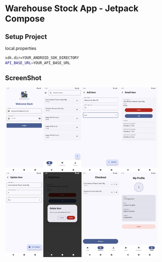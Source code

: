 # Warehouse Stock App - Jetpack Compose

## Setup Project

local.properties

```bash
sdk.dir=YOUR_ANDROID_SDK_DIRECTORY
API_BASE_URL=YOUR_API_BASE_URL
```

## ScreenShot

![alt text](https://raw.githubusercontent.com/whyaji/warehouse-stock-app-compose/main/ss-app.jpg)
